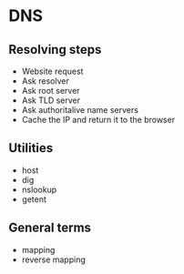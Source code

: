 # DNS

## Resolving steps
- Website request
- Ask resolver
- Ask root server
- Ask TLD server
- Ask authoritalive name servers
- Cache the IP and return it to the browser

## Utilities
- host
- dig
- nslookup
- getent

## General terms
- mapping
- reverse mapping
